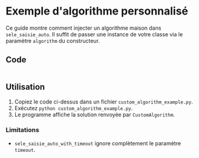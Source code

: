 # Exemple d'algorithme personnalisé

Ce guide montre comment injecter un algorithme maison dans
`sele_saisie_auto`. Il suffit de passer une instance de votre classe via le
paramètre `algorithm` du constructeur.

## Code

```python

```

## Utilisation

1. Copiez le code ci-dessus dans un fichier `custom_algorithm_example.py`.
2. Exécutez `python custom_algorithm_example.py`.
3. Le programme affiche la solution renvoyée par `CustomAlgorithm`.

### Limitations

- `sele_saisie_auto_with_timeout` ignore complètement le paramètre `timeout`.

